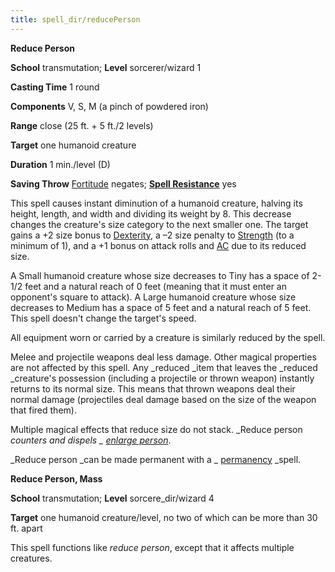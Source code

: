 ```yaml
---
title: spell_dir/reducePerson
---
```

 **Reduce Person**

**School** transmutation; **Level** sorcerer/wizard 1

**Casting Time** 1 round

**Components** V, S, M (a pinch of powdered iron)

**Range** close (25 ft. + 5 ft./2 levels)

**Target** one humanoid creature

**Duration** 1 min./level (D)

**Saving Throw** [Fortitude](../combat#_fortitude) negates; **[Spell Resistance](../glossary#_spell-resistance)** yes

This spell causes instant diminution of a humanoid creature, halving its height, length, and width and dividing its weight by 8. This decrease changes the creature's size category to the next smaller one. The target gains a +2 size bonus to [Dexterity](../gettingStarted#_dexterity), a –2 size penalty to [Strength](../gettingStarted#_strength) (to a minimum of 1), and a +1 bonus on attack rolls and [AC](../combat#_armor-class) due to its reduced size.

A Small humanoid creature whose size decreases to Tiny has a space of 2-1/2 feet and a natural reach of 0 feet (meaning that it must enter an opponent's square to attack). A Large humanoid creature whose size decreases to Medium has a space of 5 feet and a natural reach of 5 feet. This spell doesn't change the target's speed.

All equipment worn or carried by a creature is similarly reduced by the spell.

Melee and projectile weapons deal less damage. Other magical properties are not affected by this spell. Any _reduced _item that leaves the _reduced _creature's possession (including a projectile or thrown weapon) instantly returns to its normal size. This means that thrown weapons deal their normal damage (projectiles deal damage based on the size of the weapon that fired them).

Multiple magical effects that reduce size do not stack. _Reduce person _counters and dispels _ [enlarge person](enlargePerson#_enlarge-person)_.

_Reduce person _can be made permanent with a _ [permanency](permanency#_permanency) _spell.

**Reduce Person, Mass**

**School** transmutation; **Level** sorcere_dir/wizard 4

**Target** one humanoid creature/level, no two of which can be more than 30 ft. apart

This spell functions like _reduce person_, except that it affects multiple creatures.

